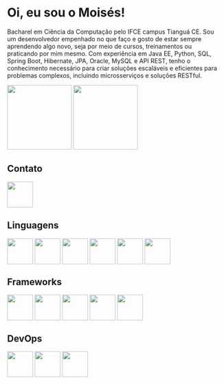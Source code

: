 # Oi, eu sou o Moisés! 
 Bacharel em Ciência da Computação pelo IFCE campus Tianguá CE. Sou um desenvolvedor empenhado no que faço e gosto de estar sempre aprendendo algo novo, seja por meio de cursos, treinamentos ou praticando por mim mesmo. 
 Com experiência em Java EE, Python, SQL, Spring Boot, Hibernate, JPA, Oracle, MySQL e API REST, tenho o conhecimento necessário para criar soluções escaláveis e eficientes para problemas complexos, incluindo microsserviços e soluções RESTful.


<div>
<img height="150em" src="https://github-readme-stats.vercel.app/api?username=moisesmiiranda&show_icons=true&theme=radical">

<img height="150em" src="https://github-readme-stats.vercel.app/api/top-langs/?username=moisesmiiranda&layout=compact">
</div>


## Contato
<a href="https://www.linkedin.com/in/moisesmiiranda/">
    <img src="https://cdn.jsdelivr.net/gh/devicons/devicon/icons/linkedin/linkedin-original.svg" align="center" heigth="50" width="60">
</a>



## Linguagens
<div>
    <img src= "https://cdn.jsdelivr.net/gh/devicons/devicon/icons/java/java-original-wordmark.svg" align="center" heigth="50" width="60">
    <img src= "https://cdn.jsdelivr.net/gh/devicons/devicon/icons/python/python-original-wordmark.svg" align="center" heigth="50" width="60">
    <img src= "https://cdn.jsdelivr.net/gh/devicons/devicon/icons/go/go-original-wordmark.svg" align="center" heigth="50" width="60">
    <img src= "https://cdn.jsdelivr.net/gh/devicons/devicon/icons/mysql/mysql-original-wordmark.svg" align="center" heigth="50" width="60">
    <img src= "https://cdn.jsdelivr.net/gh/devicons/devicon/icons/postgresql/postgresql-original-wordmark.svg" align="center" heigth="50" width="60">
    <img src= "https://cdn.jsdelivr.net/gh/devicons/devicon/icons/microsoftsqlserver/microsoftsqlserver-plain-wordmark.svg" align="center" heigth="50" width="60">
</div>

## Frameworks
<div> 
    <img src= "https://cdn.jsdelivr.net/gh/devicons/devicon/icons/spring/spring-original-wordmark.svg" align="center" heigth="50" width="60">
    <img src= "https://cdn.jsdelivr.net/gh/devicons/devicon/icons/nodejs/nodejs-original.svg" align="center" heigth="50" width="60">
    <img src= "https://cdn.jsdelivr.net/gh/devicons/devicon/icons/react/react-original-wordmark.svg" align="center" heigth="50" width="60">
    <img src= "https://cdn.jsdelivr.net/gh/devicons/devicon/icons/angularjs/angularjs-original.svg" align="center" heigth="50" width="60">
    <img src= "" align="center" heigth="50" width="60">
</div>

## DevOps
<div> 
<img src= "https://cdn.jsdelivr.net/gh/devicons/devicon/icons/docker/docker-original-wordmark.svg" align="center" heigth="50" width="60">
<img src= "https://img.icons8.com/?size=512&id=33039&format=png" align="center" heigth="50" width="60">
<img src= "" align="center" heigth="50" width="60">

</div>
